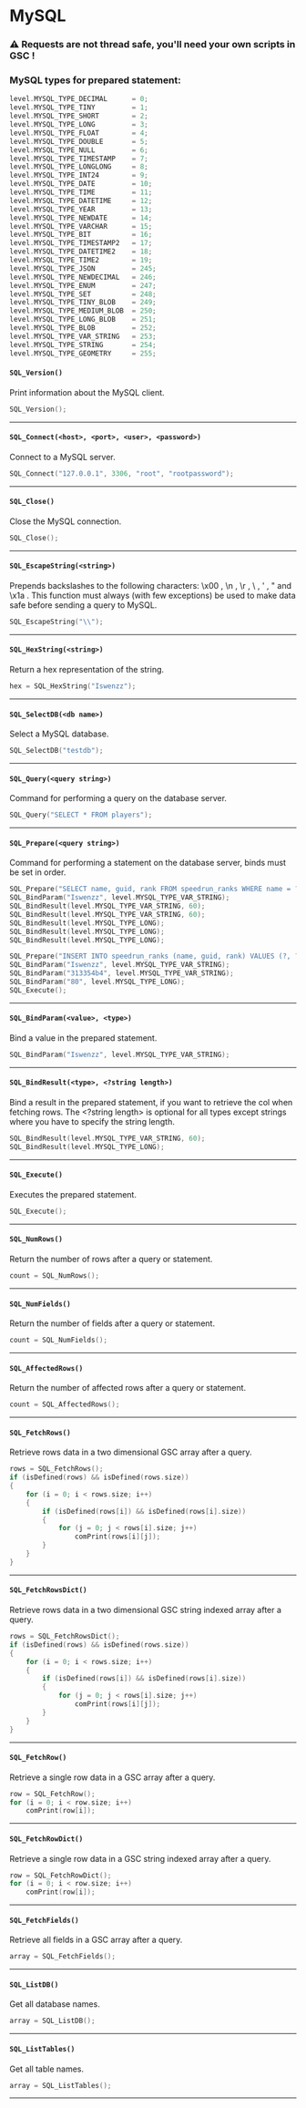 # MySQL

### :warning: **Requests are not thread safe, you'll need your own scripts in GSC !**

### MySQL types for prepared statement:
```c
level.MYSQL_TYPE_DECIMAL      = 0;
level.MYSQL_TYPE_TINY         = 1;
level.MYSQL_TYPE_SHORT        = 2;
level.MYSQL_TYPE_LONG         = 3;
level.MYSQL_TYPE_FLOAT        = 4;
level.MYSQL_TYPE_DOUBLE       = 5;
level.MYSQL_TYPE_NULL         = 6;
level.MYSQL_TYPE_TIMESTAMP    = 7;
level.MYSQL_TYPE_LONGLONG     = 8;
level.MYSQL_TYPE_INT24        = 9;
level.MYSQL_TYPE_DATE         = 10;
level.MYSQL_TYPE_TIME         = 11;
level.MYSQL_TYPE_DATETIME     = 12;
level.MYSQL_TYPE_YEAR         = 13;
level.MYSQL_TYPE_NEWDATE      = 14;
level.MYSQL_TYPE_VARCHAR      = 15;
level.MYSQL_TYPE_BIT          = 16;
level.MYSQL_TYPE_TIMESTAMP2   = 17;
level.MYSQL_TYPE_DATETIME2    = 18;
level.MYSQL_TYPE_TIME2        = 19;
level.MYSQL_TYPE_JSON         = 245;
level.MYSQL_TYPE_NEWDECIMAL   = 246;
level.MYSQL_TYPE_ENUM         = 247;
level.MYSQL_TYPE_SET          = 248;
level.MYSQL_TYPE_TINY_BLOB    = 249;
level.MYSQL_TYPE_MEDIUM_BLOB  = 250;
level.MYSQL_TYPE_LONG_BLOB    = 251;
level.MYSQL_TYPE_BLOB         = 252;
level.MYSQL_TYPE_VAR_STRING   = 253;
level.MYSQL_TYPE_STRING       = 254;
level.MYSQL_TYPE_GEOMETRY     = 255;
```

#### ``SQL_Version()``
Print information about the MySQL client.

```c
SQL_Version();
```
<hr>

#### ``SQL_Connect(<host>, <port>, <user>, <password>)``
Connect to a MySQL server.

```c
SQL_Connect("127.0.0.1", 3306, "root", "rootpassword");
```
<hr>

#### ``SQL_Close()``
Close the MySQL connection.

```c
SQL_Close();
```
<hr>

#### ``SQL_EscapeString(<string>)``
Prepends backslashes to the following characters: \x00 , \n , \r , \ , ' , " and \x1a . This function must always (with few exceptions) be used to make data safe before sending a query to MySQL.

```c
SQL_EscapeString("\\");
```
<hr>

#### ``SQL_HexString(<string>)``
Return a hex representation of the string.

```c
hex = SQL_HexString("Iswenzz");
```
<hr>

#### ``SQL_SelectDB(<db name>)``
Select a MySQL database.

```c
SQL_SelectDB("testdb");
```
<hr>

#### ``SQL_Query(<query string>)``
Command for performing a query on the database server.

```c
SQL_Query("SELECT * FROM players");
```
<hr>

#### ``SQL_Prepare(<query string>)``
Command for performing a statement on the database server, binds must be set in order.

```c
SQL_Prepare("SELECT name, guid, rank FROM speedrun_ranks WHERE name = ?");
SQL_BindParam("Iswenzz", level.MYSQL_TYPE_VAR_STRING);
SQL_BindResult(level.MYSQL_TYPE_VAR_STRING, 60);
SQL_BindResult(level.MYSQL_TYPE_VAR_STRING, 60);
SQL_BindResult(level.MYSQL_TYPE_LONG);
SQL_BindResult(level.MYSQL_TYPE_LONG);
SQL_BindResult(level.MYSQL_TYPE_LONG);
```
```c
SQL_Prepare("INSERT INTO speedrun_ranks (name, guid, rank) VALUES (?, ?, ?)");
SQL_BindParam("Iswenzz", level.MYSQL_TYPE_VAR_STRING);
SQL_BindParam("313354b4", level.MYSQL_TYPE_VAR_STRING);
SQL_BindParam("80", level.MYSQL_TYPE_LONG);
SQL_Execute();
```
<hr>

#### ``SQL_BindParam(<value>, <type>)``
Bind a value in the prepared statement.

```c
SQL_BindParam("Iswenzz", level.MYSQL_TYPE_VAR_STRING);
```
<hr>

#### ``SQL_BindResult(<type>, <?string length>)``
Bind a result in the prepared statement, if you want to retrieve the col when fetching rows.
The <?string length> is optional for all types except strings where you have to specify the string length.

```c
SQL_BindResult(level.MYSQL_TYPE_VAR_STRING, 60);
SQL_BindResult(level.MYSQL_TYPE_LONG);
```
<hr>

#### ``SQL_Execute()``
Executes the prepared statement.

```c
SQL_Execute();
```
<hr>

#### ``SQL_NumRows()``
Return the number of rows after a query or statement.

```c
count = SQL_NumRows();
```
<hr>

#### ``SQL_NumFields()``
Return the number of fields after a query or statement.

```c
count = SQL_NumFields();
```
<hr>

#### ``SQL_AffectedRows()``
Return the number of affected rows after a query or statement.

```c
count = SQL_AffectedRows();
```
<hr>

#### ``SQL_FetchRows()``
Retrieve rows data in a two dimensional GSC array after a query.

```c
rows = SQL_FetchRows();
if (isDefined(rows) && isDefined(rows.size))
{
    for (i = 0; i < rows.size; i++)
    {
        if (isDefined(rows[i]) && isDefined(rows[i].size))
        {
            for (j = 0; j < rows[i].size; j++)
                comPrint(rows[i][j]);
        }
    }
}
```
<hr>

#### ``SQL_FetchRowsDict()``
Retrieve rows data in a two dimensional GSC string indexed array after a query.

```c
rows = SQL_FetchRowsDict();
if (isDefined(rows) && isDefined(rows.size))
{
    for (i = 0; i < rows.size; i++)
    {
        if (isDefined(rows[i]) && isDefined(rows[i].size))
        {
            for (j = 0; j < rows[i].size; j++)
                comPrint(rows[i][j]);
        }
    }
}
```
<hr>

#### ``SQL_FetchRow()``
Retrieve a single row data in a GSC array after a query.

```c
row = SQL_FetchRow();
for (i = 0; i < row.size; i++)
    comPrint(row[i]);
```
<hr>

#### ``SQL_FetchRowDict()``
Retrieve a single row data in a GSC string indexed array after a query.

```c
row = SQL_FetchRowDict();
for (i = 0; i < row.size; i++)
    comPrint(row[i]);
```
<hr>

#### ``SQL_FetchFields()``
Retrieve all fields in a GSC array after a query.

```c
array = SQL_FetchFields();
```
<hr>

#### ``SQL_ListDB()``
Get all database names.

```c
array = SQL_ListDB();
```
<hr>

#### ``SQL_ListTables()``
Get all table names.

```c
array = SQL_ListTables();
```
<hr>
